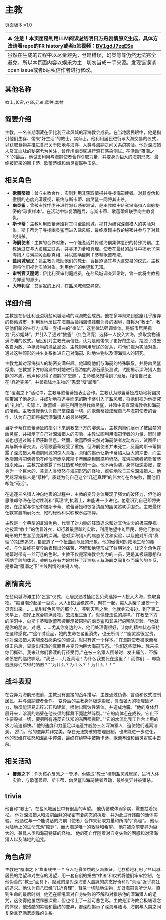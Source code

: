 # 主教
页面版本:v1.0
 

| :warning: 注意！本页面是利用LLM阅读总结明日方舟剧情原文生成，具体方法请看repo的PR history或者b站视频：[BV1gdJ7zqESe](https://www.bilibili.com/video/BV1gdJ7zqESe/)         |
|:----------------------------|
| 虽然在生成的过程中以尽量避免，但是错误，幻觉等等仍然无法完全避免。所以本页面内容以娱乐为主，切勿当成一手来源。发现错误请open issue或者b站私信作者进行修改。|



## 其他名称
教士;长官;老师;兄弟;孽种;蠢材
## 简要介绍
主教，一名长期潜藏在伊比利亚盐风城的深海教会成员。在当地居民眼中，他是指引他们生存、带来“好生活”的教士。实际上，他利用居民进行与大海交易的仪式，以获取食物并推进自己关于陆地与海洋、人类与海嗣之间关系的实验。他对深海猎人及其血脉的秘密尤为关注，曾俘虏幽灵鲨进行源石感染测试。在活动“覆潮之下”的最后，他试图利用与海嗣使者合作获取力量，并变身为巨大的海嗣形态，最终被赶来的斯卡蒂、歌蕾蒂娅和幽灵鲨联手击杀。
## 相关角色
-   **歌蕾蒂娅**：曾与主教合作，实则利用其获取情报并寻找海嗣使者。对其虚伪和傲慢的态度充满蔑视，最终与斯卡蒂、幽灵鲨一同将其击杀。
-   **幽灵鲨**：曾被主教俘虏并进行源石感染测试，是主教眼中研究深海猎人血脉秘密的“珍贵样本”。在活动中恢复清醒后，与斯卡蒂、歌蕾蒂娅联手向主教复仇。
-   **斯卡蒂**：主教利用歌蕾蒂娅将其引至盐风城，视其为研究深海猎人的实验对象。斯卡蒂为了寻找幽灵鲨而进入盐风城，最终发现主教的秘密并参与了对其的猎杀。
-   **海嗣使者**：主教的合作对象，一个能说话并传递海嗣集体意识的特殊海嗣。主教通过它与大海建立联系，并寻求力量和真理。使者在最终的战斗中揭示了深海猎人与海嗣的血脉真相，并试图唤醒斯卡蒂和歌蕾蒂娅。
-   **盐风城居民**：视主教为救助他们的教士，盲目遵循其与大海交易的仪式。主教则将他们视为实验对象，利用他们的绝望和无知。
-   **审判官艾丽妮**：伊比利亚审判庭成员，在盐风城调查异常时，曾一度将主教视为罪恶的源头。
-   **大审判官**：艾丽妮的上司，在盐风城调查异常。
## 详细介绍
主教是在伊比利亚边境盐风城活动的深海教会成员。他在多年前来到这座几乎废弃的移动城市，利用当地居民在海潮后捡拾海怪残骸为食的困境，自称为“教士”，教导他们新的生存方式和一套扭曲的“律法”。这套律法强调集体，将城市居民视为“兄弟姐妹”，并引入了通过“抽签”（红色贝壳）选择一人投入大海，换取食物铺满海滩的仪式。居民们对主教充满信任，认为是他带来了更好的生活，摆脱了过去各自为政、争抢食物的混乱局面。主教则利用居民的盲从，将他们视为实验对象，通过这种畸形的共生关系推进自己对海嗣、陆地生物以及深海猎人的研究。

主教尤其对深海猎人的秘密充满兴趣。他知晓他们与海嗣的特殊联系，并将幽灵鲨俘虏，在教堂下方的溶洞中对她进行高浓度的源石感染测试，试图揭示深海猎人血脉的本质。他声称获得了海嗣的“恩赐”，生命和感知得到了延展，相信自己正在“靠近完美”，并鄙视陆地生物的“愚蠢”和“局限”。

在“覆潮之下”活动中，主教与歌蕾蒂娅表面合作。主教认为歌蕾蒂娅成功地将幽灵鲨带回了他身边，并成功地将追寻而来的斯卡蒂引入了盐风城，将她们视为他研究的“礼物”。实际上，歌蕾娅一直在利用他寻找幽灵鲨，并暗中调查深海教会和海嗣的活动。主教傲慢地认为自己掌控着一切，向歌蕾蒂娅炫耀自己与海嗣使者的合作，认为自己即将揭示深海猎人的最终秘密。

当斯卡蒂在歌蕾蒂娅的指引下来到教堂下方的溶洞后，主教向她们展示了被囚禁的幽灵鲨，并揭示了自己对深海猎人的实验。主教试图利用海嗣使者的力量，同时使者也想通过斯卡蒂获取信息。然而，歌蕾蒂娅突然对海嗣使者发动攻击，试图阻止其与斯卡蒂交流。尽管歌蕾蒂娅受了重伤，但海嗣使者并未死亡，反而向斯卡蒂揭露了深海猎人与海嗣同源的惊人真相。真相的揭示让斯卡蒂陷入巨大的冲击，而主教则因海嗣使者没有如他所愿杀死斯卡蒂而感到困惑和愤怒。在海嗣使者被歌蕾蒂娅杀死后，主教完全暴露了他狂热和畸形的一面。他不再伪装，身体极速膨胀，变身为一个巨大的、兼具人类愤怒与海嗣形态的怪物，疯狂地攻击三名深海猎人。他咒骂深海猎人是“孽种”，质疑为何自己这个“几近真理”的伟大存在会失败，而他们却能“苟活”。

在追逐三名猎人冲向地表的过程中，主教的变异身体展现了强大的破坏力，但他的思维却停滞在他对胜利和“真理”的执着上，未能进一步进化。他意识到自己即将失败，在绝望与惊恐中被斯卡蒂、歌蕾蒂娅和恢复清醒的幽灵鲨联手围杀。主教最终在教堂崩塌前死去，他的秘密和实验被永远埋葬。

主教是一个典型的反派角色，代表了对力量的狂热追求和对其他生命的极端蔑视。他披着“教士”的伪善外衣，却行着最黑暗的实验，利用绝望中的居民，将他们推向畸形的共生甚至变异的深渊。他对深海猎人的病态关注和实验，以及他对所谓“真理”的狂热追求，都塑造了一个扭曲而危险的形象。他的傲慢和对陆地生命的蔑视，与他最终在变异后表现出的痛苦、不解和绝望形成了鲜明对比，让这个角色在谢幕时带有一丝可悲的色彩。主教不仅是深海教会势力的一员，更是其极端思想和残酷手段的体现，他的存在有力地衬托了深海猎人与海嗣之间复杂而痛苦的关系，是推动“覆潮之下”主线剧情的关键人物。
## 剧情高光
在盐风城海滩主持“乞食”仪式，让居民通过抽红色贝壳选择一人投入大海，换取食物。“每当潮汐起落一百次，大人们就会像这样，聚在一起，每人从罐子里摸一个贝壳出来。......拿到红色贝壳的那个人，等到天黑之后，他就会去海边。到了第二天早上，海岸上就会铺满食物。去海里生活了。就像律法说的那样。”
在教堂下方的溶洞中，向斯卡蒂和歌蕾蒂娅展示被囚禁的幽灵鲨和其进行的残酷实验。“她就是你的朋友，对吧。......尤其你身边的人。他们处理得很好，让你的精神状态保持在这种感觉。”“这个试验品，她的生命在这里消失，也无所谓？”“幽灵鲨很宝贵。你对深海猎人实施源石感染性的测试，就只有这一个样本。”
在海嗣使者被歌蕾蒂娅击杀后，显露出狂热的真面目并变异为巨大海嗣形态。“你们这些孽种。我来把你们撕碎。我来让你们亵渎的行径受罚。”
在被三名猎人围杀时，发出痛苦、不解和愤怒的临终嘶吼。“我已......几近真理！为什么我要死在这里？！而你们......却能逃脱你们应得的酷刑？”“为什么？为什么？！为什么！！”
## 战斗表现
在变异为海嗣形态前，主教没有直接的战斗描写，主要通过伪装、言语和仪式控制居民，并与海嗣使者合作。
变异后的主教身体极速膨胀，具备强大的物理破坏力，触须能轻易击碎岩石和建筑，喷射出腐蚀性液体，并造成地震。“他的身体舒展开来，溶洞的岩壁在他长须的挥舞下竟陡然碎裂。”“它的肉体还在成长。它止不住要毁掉一切，要把所有违反它认知的东西都撕碎。”“它的水流比我工作台上用的水刀流速都快。”
他的速度和力量足以追逐并威胁三名深海猎人，迫使她们逃离溶洞。
然而，他的变异并非完美，存在无法突破的物理限制，也未能进一步进化。他的思维在狂怒和混乱中停滞，最终在绝望中被斯卡蒂、歌蕾蒂娅和幽灵鲨联手击杀。
## 相关活动
-   **覆潮之下**：作为核心反派之一登场，伪装成“教士”控制盐风城居民，进行人体实验，与歌蕾蒂娅、斯卡蒂、幽灵鲨和海嗣使者互动，最终变异并被猎杀。
## trivia
他自称“教士”，在盐风城居民中有很高的声望。
他伪装成体弱多病，需要拄着拐杖。
他对深海猎人和海嗣血脉的秘密有着病态的执着，并为此进行残酷的活体实验。
他通过与一个能说话的海嗣（使者）合作来获取力量和所谓的“真理”。
他认为陆地上的生命充满“原罪”，而大海是唯一的救赎和希望。
他在被杀前变异为巨大的、兼具人类和海嗣特征的怪物。
他的死亡伴随着对自身失败的困惑和对深海猎人以及陆地的诅咒。
## 角色点评
主教是“覆潮之下”故事线中一个令人毛骨悚然的反派象征。他狡猾地利用了盐风城居民的绝望和对生存的渴望，用一套自创的扭曲“律法”和仪式将他们牢牢控制。在他伪善的“教士”面具下，隐藏的是对深海猎人血脉的病态好奇和对“真理”近乎疯狂的追求。他认为自己已经“几近真理”，轻蔑一切陆地生物，却对海嗣言听计从。直到生命的最后时刻，他还在嘶吼着对自身失败的不解和对猎杀他的深海猎人的诅咒，这使得他虽然罪恶深重，但也带上了一丝可悲色彩。主教是深海教会极端理念的体现，他残酷的实验和最终的变异，都深刻揭示了深海与陆地、海嗣与人类之间复杂且充满悲剧性的关系。